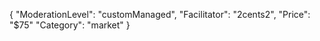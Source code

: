 {
"ModerationLevel": "customManaged",
"Facilitator": "2cents2",
"Price": "$75"
"Category": "market"
}
